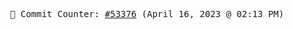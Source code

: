 <p align="center">
    <samp>
        📮 Commit Counter: <a href="https://github.com/Javascript-void0/Javascript-void0/commits/main">#53376</a> (April 16, 2023 @ 02:13 PM)
    </samp>
</p>